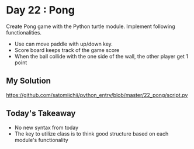 # Day 22 : Pong

Create Pong game with the Python turtle module.
Implement following functionalities.

- Use can move paddle with up/down key.
- Score board keeps track of the game score
- When the ball collide with the one side of the wall, the other player get 1 point

## My Solution

https://github.com/satomiichii/python_entry/blob/master/22_pong/script.py

## Today's Takeaway

- No new syntax from today
- The key to utilize class is to think good structure based on each module's functionality